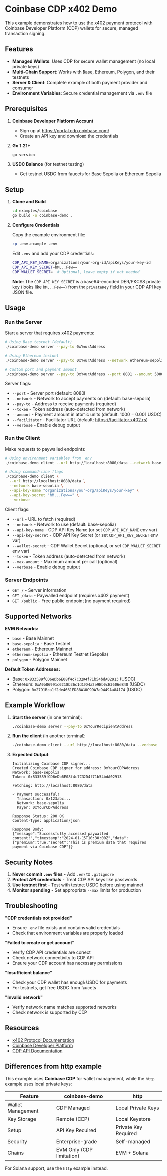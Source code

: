 # Coinbase CDP x402 Demo

This example demonstrates how to use the x402 payment protocol with Coinbase Developer Platform (CDP) wallets for secure, managed transaction signing.

## Features

- **Managed Wallets**: Uses CDP for secure wallet management (no local private keys)
- **Multi-Chain Support**: Works with Base, Ethereum, Polygon, and their testnets
- **Server & Client**: Complete example of both payment provider and consumer
- **Environment Variables**: Secure credential management via `.env` file

## Prerequisites

1. **Coinbase Developer Platform Account**
   - Sign up at https://portal.cdp.coinbase.com/
   - Create an API key and download the credentials

2. **Go 1.21+**
   ```bash
   go version
   ```

3. **USDC Balance** (for testnet testing)
   - Get testnet USDC from faucets for Base Sepolia or Ethereum Sepolia

## Setup

1. **Clone and Build**
   ```bash
   cd examples/coinbase
   go build -o coinbase-demo .
   ```

2. **Configure Credentials**
   
   Copy the example environment file:
   ```bash
   cp .env.example .env
   ```

   Edit `.env` and add your CDP credentials:
   ```bash
   CDP_API_KEY_NAME=organizations/your-org-id/apiKeys/your-key-id
   CDP_API_KEY_SECRET=hM...Few==
   CDP_WALLET_SECRET=  # Optional, leave empty if not needed
   ```

   **Note**: The `CDP_API_KEY_SECRET` is a base64-encoded DER/PKCS8 private key (looks like `hM...Few==`) from the `privateKey` field in your CDP API key JSON file.

## Usage

### Run the Server

Start a server that requires x402 payments:

```bash
# Using Base testnet (default)
./coinbase-demo server --pay-to 0xYourAddress

# Using Ethereum testnet
./coinbase-demo server --pay-to 0xYourAddress --network ethereum-sepolia

# Custom port and payment amount
./coinbase-demo server --pay-to 0xYourAddress --port 8081 --amount 5000
```

Server flags:
- `--port` - Server port (default: 8080)
- `--network` - Network to accept payments on (default: base-sepolia)
- `--pay-to` - Address to receive payments (required)
- `--token` - Token address (auto-detected from network)
- `--amount` - Payment amount in atomic units (default: 1000 = 0.001 USDC)
- `--facilitator` - Facilitator URL (default: https://facilitator.x402.rs)
- `--verbose` - Enable debug output

### Run the Client

Make requests to paywalled endpoints:

```bash
# Using environment variables from .env
./coinbase-demo client --url http://localhost:8080/data --network base-sepolia

# Using command-line flags
./coinbase-demo client \
  --url http://localhost:8080/data \
  --network base-sepolia \
  --api-key-name "organizations/your-org/apiKeys/your-key" \
  --api-key-secret "hM...Few==" \
  --verbose
```

Client flags:
- `--url` - URL to fetch (required)
- `--network` - Network to use (default: base-sepolia)
- `--api-key-name` - CDP API Key Name (or set `CDP_API_KEY_NAME` env var)
- `--api-key-secret` - CDP API Key Secret (or set `CDP_API_KEY_SECRET` env var)
- `--wallet-secret` - CDP Wallet Secret (optional, or set `CDP_WALLET_SECRET` env var)
- `--token` - Token address (auto-detected from network)
- `--max-amount` - Maximum amount per call (optional)
- `--verbose` - Enable debug output

### Server Endpoints

- `GET /` - Server information
- `GET /data` - Paywalled endpoint (requires x402 payment)
- `GET /public` - Free public endpoint (no payment required)

## Supported Networks

**EVM Networks:**
- `base` - Base Mainnet
- `base-sepolia` - Base Testnet
- `ethereum` - Ethereum Mainnet
- `ethereum-sepolia` - Ethereum Testnet (Sepolia)
- `polygon` - Polygon Mainnet

**Default Token Addresses:**
- Base: `0x833589fCD6eDb6E08f4c7C32D4f71b54bdA02913` (USDC)
- Ethereum: `0xA0b86991c6218b36c1d19D4a2e9Eb0cE3606eB48` (USDC)
- Polygon: `0x2791Bca1f2de4661ED88A30C99A7a9449Aa84174` (USDC)

## Example Workflow

1. **Start the server** (in one terminal):
   ```bash
   ./coinbase-demo server --pay-to 0xYourRecipientAddress
   ```

2. **Run the client** (in another terminal):
   ```bash
   ./coinbase-demo client --url http://localhost:8080/data --verbose
   ```

3. **Expected Output**:
   ```
   Initializing Coinbase CDP signer...
   Created Coinbase CDP signer for address: 0xYourCDPAddress
   Network: base-sepolia
   Token: 0x833589fCD6eDb6E08f4c7C32D4f71b54bdA02913

   Fetching: http://localhost:8080/data

   ✓ Payment successful!
     Transaction: 0x123abc...
     Network: base-sepolia
     Payer: 0xYourCDPAddress

   Response Status: 200 OK
   Content-Type: application/json

   Response Body:
   {"message":"Successfully accessed paywalled content!","timestamp":"2024-01-15T10:30:00Z","data":{"premium":true,"secret":"This is premium data that requires payment via Coinbase CDP"}}
   ```

## Security Notes

1. **Never commit `.env` files** - Add `.env` to `.gitignore`
2. **Protect API credentials** - Treat CDP API keys like passwords
3. **Use testnet first** - Test with testnet USDC before using mainnet
4. **Monitor spending** - Set appropriate `--max` limits for production

## Troubleshooting

**"CDP credentials not provided"**
- Ensure `.env` file exists and contains valid credentials
- Check that environment variables are properly loaded

**"Failed to create or get account"**
- Verify CDP API credentials are correct
- Check network connectivity to CDP API
- Ensure your CDP account has necessary permissions

**"Insufficient balance"**
- Check your CDP wallet has enough USDC for payments
- For testnets, get free USDC from faucets

**"Invalid network"**
- Verify network name matches supported networks
- Check network is supported by CDP

## Resources

- [x402 Protocol Documentation](https://github.com/mark3labs/x402-go)
- [Coinbase Developer Platform](https://portal.cdp.coinbase.com/)
- [CDP API Documentation](https://docs.cdp.coinbase.com/)

## Differences from http example

This example uses **Coinbase CDP** for wallet management, while the `http` example uses local private keys:

| Feature | coinbase-demo | http |
|---------|---------------|----------|
| Wallet Management | CDP Managed | Local Private Keys |
| Key Storage | Remote (CDP) | Local Keystore |
| Setup | API Key Required | Private Key Required |
| Security | Enterprise-grade | Self-managed |
| Chains | EVM Only (CDP limitation) | EVM + Solana |

For Solana support, use the `http` example instead.
